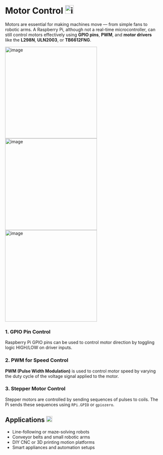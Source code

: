 # Motor Control <img width="28" height="28" alt="image" src="https://github.com/user-attachments/assets/df83a6d3-bdec-41fd-8ddb-29f9e1b90688" />

Motors are essential for making machines move — from simple fans to robotic arms. A Raspberry Pi, although not a real-time microcontroller, can still control motors effectively using **GPIO pins**, **PWM**, and **motor drivers** like the **L298N**, **ULN2003**, or **TB6612FNG**.

<img width="300" height="300" alt="image" src="https://github.com/user-attachments/assets/4569f7a6-1998-48fb-a088-174af3ed1909" />
<img width="300" height="300" alt="image" src="https://github.com/user-attachments/assets/1d3a4580-ce02-40b6-9612-2568d9dfa48e" />
<img width="300" height="300" alt="image" src="https://github.com/user-attachments/assets/41ace746-40ca-4e81-8ebc-ee93a3534757" />


### 1. GPIO Pin Control
Raspberry Pi GPIO pins can be used to control motor direction by toggling logic HIGH/LOW on driver inputs.

### 2. PWM for Speed Control
**PWM (Pulse Width Modulation)** is used to control motor speed by varying the duty cycle of the voltage signal applied to the motor.

### 3. Stepper Motor Control
Stepper motors are controlled by sending sequences of pulses to coils. The Pi sends these sequences using `RPi.GPIO` or `gpiozero`.

## Applications <img width="20" height="20" alt="image" src="https://github.com/user-attachments/assets/fd2d0bf4-5797-4420-8ff7-408462588054" />

- Line-following or maze-solving robots
- Conveyor belts and small robotic arms
- DIY CNC or 3D printing motion platforms
- Smart appliances and automation setups

